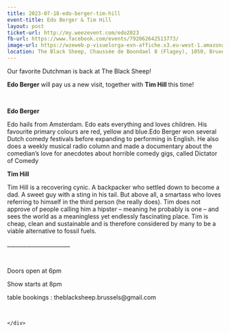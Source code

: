 ```yaml
---
title: 2023-07-18-edo-berger-tim-hill
event-title: Edo Berger & Tim Hill
layout: post
ticket-url: http://my.weezevent.com/edo2023
fb-url: https://www.facebook.com/events/792062642513773/
image-url: https://wzeweb-p-visuelorga-evn-affiche.s3.eu-west-1.amazonaws.com/affiche_1002185.jpg
location: The Black Sheep, Chaussée de Boondael 8 (Flagey), 1050, Bruxelles Belgique
---
```

<div><div class="kvgmc6g5 cxmmr5t8 oygrvhab hcukyx3x c1et5uql">
<p>
<span>Our favorite Dutchman is back at The Black Sheep!</span></p>
<p>
<span><strong>Edo Berger</strong> will pay us a new visit, together with <strong>Tim Hill </strong>this time!</span></p>
<p>
		 </p>
<p>
<strong><span>Edo Berger</span></strong></p>
<p>
<span>Edo hails from Amsterdam. Edo eats everything and loves children. His favourite primary colours are red, yellow and blue.</span><span>Edo Berger won several Dutch comedy festivals before expanding to performing in English. He also does a weekly musical radio column and made a documentary about the comedian’s love for anecdotes about horrible comedy gigs, called Dictator of Comedy</span></p>
<p>
<span><strong>Tim Hill</strong></span></p>
<p>
<span>Tim Hill is a recovering cynic. A backpacker who settled down to become a dad. A sweet guy with a sting in his tail. But above all, a smartass who loves referring to himself in the third person (he really does). Tim does not approve of people calling him a hipster – meaning he probably is one – and sees the world as a meaningless yet endlessly fascinating place. Tim is cheap, clean and sustainable and is therefore considered by many to be a viable alternative to fossil fuels.</span></p>
</div>
<p>
	_______________________</p>
<p>
	 </p>
<p>
	Doors open at 6pm</p>
<p>
	Show starts at 8pm</p>
<p>
	table bookings : theblacksheep.brussels@gmail.com</p>
<p>
	 </p>

    </div>